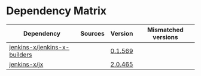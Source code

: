 # Dependency Matrix

Dependency | Sources | Version | Mismatched versions
---------- | ------- | ------- | -------------------
[jenkins-x/jenkins-x-builders](https://github.com/jenkins-x/jenkins-x-builders) |  | [0.1.569]() | 
[jenkins-x/jx](https://github.com/jenkins-x/jx) |  | [2.0.465](https://github.com/jenkins-x/jx/releases/tag/v2.0.465) | 
